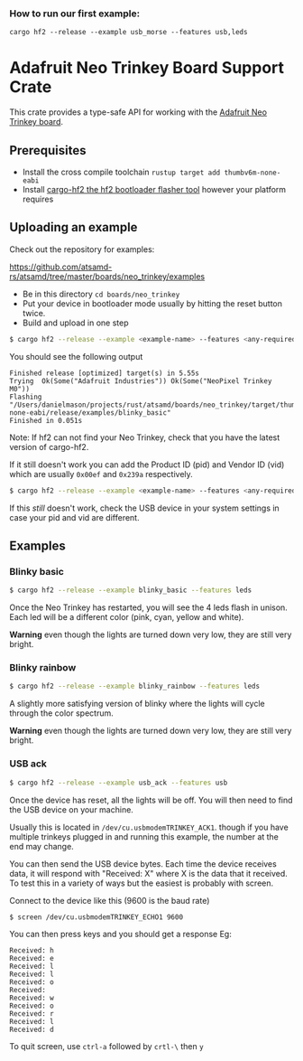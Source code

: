 ### How to run our first example:

```
cargo hf2 --release --example usb_morse --features usb,leds
```

# Adafruit Neo Trinkey Board Support Crate

This crate provides a type-safe API for working with the [Adafruit Neo Trinkey
board](https://www.adafruit.com/product/4870).

## Prerequisites
* Install the cross compile toolchain `rustup target add thumbv6m-none-eabi`
* Install [cargo-hf2 the hf2 bootloader flasher tool](https://crates.io/crates/cargo-hf2) however your platform requires

## Uploading an example
Check out the repository for examples:

https://github.com/atsamd-rs/atsamd/tree/master/boards/neo_trinkey/examples

* Be in this directory `cd boards/neo_trinkey`
* Put your device in bootloader mode usually by hitting the reset button twice.
* Build and upload in one step
```bash
$ cargo hf2 --release --example <example-name> --features <any-required-features>
```

You should see the following output
```text
Finished release [optimized] target(s) in 5.55s
Trying  Ok(Some("Adafruit Industries")) Ok(Some("NeoPixel Trinkey M0"))
Flashing "/Users/danielmason/projects/rust/atsamd/boards/neo_trinkey/target/thumbv6m-none-eabi/release/examples/blinky_basic"
Finished in 0.051s
```
Note: If hf2 can not find your Neo Trinkey, check that you have the latest version of cargo-hf2.

If it still doesn't work you can add the Product ID (pid) and Vendor ID (vid) which are usually `0x00ef` and `0x239a`
respectively.

```bash
$ cargo hf2 --release --example <example-name> --features <any-required-features> --pid 0x00ef --vid 0x239a
```

If this _still_ doesn't work, check the USB device in your system settings in case your pid and vid are different.

## Examples

### Blinky basic

```bash
$ cargo hf2 --release --example blinky_basic --features leds
```

Once the Neo Trinkey has restarted, you will see the 4 leds flash in unison. Each led will be a different color (pink,
cyan, yellow and white).

**Warning** even though the lights are turned down very low, they are still very bright.

### Blinky rainbow

```bash
$ cargo hf2 --release --example blinky_rainbow --features leds
```

A slightly more satisfying version of blinky where the lights will cycle through the color spectrum.

**Warning** even though the lights are turned down very low, they are still very bright.

### USB ack

```bash
$ cargo hf2 --release --example usb_ack --features usb
```

Once the device has reset, all the lights will be off. You will then need to find the USB device on your machine.

Usually this is located in `/dev/cu.usbmodemTRINKEY_ACK1`. though if you have multiple trinkeys plugged in and running
this example, the number at the end may change.

You can then send the USB device bytes. Each time the device receives data, it will respond with "Received: X" where X
is the data that it received. To test this in a variety of ways but the easiest is probably with screen.

Connect to the device like this (9600 is the baud rate)

```bash
$ screen /dev/cu.usbmodemTRINKEY_ECHO1 9600
```

You can then press keys and you should get a response Eg:

```text
Received: h
Received: e
Received: l
Received: l
Received: o
Received:
Received: w
Received: o
Received: r
Received: l
Received: d
```

To quit screen, use `ctrl-a` followed by `crtl-\` then `y`

